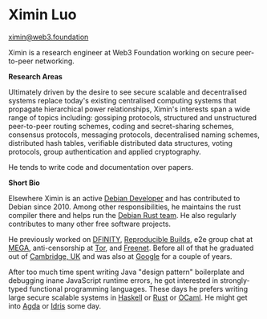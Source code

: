 # Ximin Luo

ximin@web3.foundation

Ximin is a research engineer at Web3 Foundation working on secure peer-to-peer networking.

**Research Areas**

Ultimately driven by the desire to see secure scalable and decentralised systems replace today's existing centralised computing systems that propagate hierarchical power relationships, Ximin's interests span a wide range of topics including: gossiping protocols, structured and unstructured peer-to-peer routing schemes, coding and secret-sharing schemes, consensus protocols, messaging protocols, decentralised naming schemes, distributed hash tables, verifiable distributed data structures, voting protocols, group authentication and applied cryptography.

He tends to write code and documentation over papers.

**Short Bio**

Elsewhere Ximin is an active [Debian Developer](https://qa.debian.org/developer.php?login=infinity0) and has contributed to Debian since 2010. Among other responsibilities, he maintains the rust compiler there and helps run the [Debian Rust team](https://salsa.debian.org/rust-team). He also regularly contributes to many other free software projects.

He previously worked on [DFINITY](https://dfinity.org), [Reproducible Builds](https://reproducible-builds.org), e2e group chat at [MEGA](https://mega.nz), anti-censorship at [Tor](https://www.torproject.org), and [Freenet](https://freenetproject.org). Before all of that he graduated out of [Cambridge, UK](https://www.cam.ac.uk) and was also at [Google](https://www.google.com) for a couple of years.

After too much time spent writing Java "design pattern" boilerplate and debugging inane JavaScript runtime errors, he got interested in strongly-typed functional programming languages. These days he prefers writing large secure scalable systems in [Haskell](https://haskell.org) or [Rust](https:www.rust-lang.org) or [OCaml](https://ocaml.org). He might get into [Agda](https://wiki.portal.chalmers.se/agda/pmwiki.php) or [Idris](https://www.idris-lang.org/) some day.
